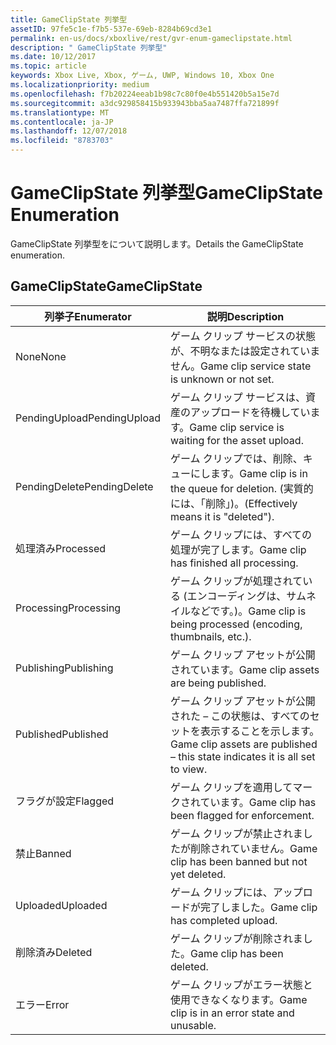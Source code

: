 ```yaml
---
title: GameClipState 列挙型
assetID: 97fe5c1e-f7b5-537e-69eb-8284b69cd3e1
permalink: en-us/docs/xboxlive/rest/gvr-enum-gameclipstate.html
description: " GameClipState 列挙型"
ms.date: 10/12/2017
ms.topic: article
keywords: Xbox Live, Xbox, ゲーム, UWP, Windows 10, Xbox One
ms.localizationpriority: medium
ms.openlocfilehash: f7b20224eeab1b98c7c80f0e4b551420b5a15e7d
ms.sourcegitcommit: a3dc929858415b933943bba5aa7487ffa721899f
ms.translationtype: MT
ms.contentlocale: ja-JP
ms.lasthandoff: 12/07/2018
ms.locfileid: "8783703"
---
```

# <a name="gameclipstate-enumeration"></a><span data-ttu-id="e6ca1-104">GameClipState 列挙型</span><span class="sxs-lookup"><span data-stu-id="e6ca1-104">GameClipState Enumeration</span></span>
<span data-ttu-id="e6ca1-105">GameClipState 列挙型をについて説明します。</span><span class="sxs-lookup"><span data-stu-id="e6ca1-105">Details the GameClipState enumeration.</span></span> 
<a id="ID4ET"></a>

 
## <a name="gameclipstate"></a><span data-ttu-id="e6ca1-106">GameClipState</span><span class="sxs-lookup"><span data-stu-id="e6ca1-106">GameClipState</span></span>
 
| <b><span data-ttu-id="e6ca1-107">列挙子</span><span class="sxs-lookup"><span data-stu-id="e6ca1-107">Enumerator</span></span></b>| <b><span data-ttu-id="e6ca1-108">説明</span><span class="sxs-lookup"><span data-stu-id="e6ca1-108">Description</span></span></b>| 
| --- | --- | 
| <span data-ttu-id="e6ca1-109">None</span><span class="sxs-lookup"><span data-stu-id="e6ca1-109">None</span></span> | <span data-ttu-id="e6ca1-110">ゲーム クリップ サービスの状態が、不明なまたは設定されていません。</span><span class="sxs-lookup"><span data-stu-id="e6ca1-110">Game clip service state is unknown or not set.</span></span>| 
| <span data-ttu-id="e6ca1-111">PendingUpload</span><span class="sxs-lookup"><span data-stu-id="e6ca1-111">PendingUpload</span></span> | <span data-ttu-id="e6ca1-112">ゲーム クリップ サービスは、資産のアップロードを待機しています。</span><span class="sxs-lookup"><span data-stu-id="e6ca1-112">Game clip service is waiting for the asset upload.</span></span>| 
| <span data-ttu-id="e6ca1-113">PendingDelete</span><span class="sxs-lookup"><span data-stu-id="e6ca1-113">PendingDelete</span></span> | <span data-ttu-id="e6ca1-114">ゲーム クリップでは、削除、キューにします。</span><span class="sxs-lookup"><span data-stu-id="e6ca1-114">Game clip is in the queue for deletion.</span></span> <span data-ttu-id="e6ca1-115">(実質的には、「削除」)。</span><span class="sxs-lookup"><span data-stu-id="e6ca1-115">(Effectively means it is "deleted").</span></span>| 
| <span data-ttu-id="e6ca1-116">処理済み</span><span class="sxs-lookup"><span data-stu-id="e6ca1-116">Processed</span></span> | <span data-ttu-id="e6ca1-117">ゲーム クリップには、すべての処理が完了します。</span><span class="sxs-lookup"><span data-stu-id="e6ca1-117">Game clip has finished all processing.</span></span>| 
| <span data-ttu-id="e6ca1-118">Processing</span><span class="sxs-lookup"><span data-stu-id="e6ca1-118">Processing</span></span>| <span data-ttu-id="e6ca1-119">ゲーム クリップが処理されている (エンコーディングは、サムネイルなどです。)。</span><span class="sxs-lookup"><span data-stu-id="e6ca1-119">Game clip is being processed (encoding, thumbnails, etc.).</span></span>| 
| <span data-ttu-id="e6ca1-120">Publishing</span><span class="sxs-lookup"><span data-stu-id="e6ca1-120">Publishing</span></span>| <span data-ttu-id="e6ca1-121">ゲーム クリップ アセットが公開されています。</span><span class="sxs-lookup"><span data-stu-id="e6ca1-121">Game clip assets are being published.</span></span>| 
| <span data-ttu-id="e6ca1-122">Published</span><span class="sxs-lookup"><span data-stu-id="e6ca1-122">Published</span></span>| <span data-ttu-id="e6ca1-123">ゲーム クリップ アセットが公開された – この状態は、すべてのセットを表示することを示します。</span><span class="sxs-lookup"><span data-stu-id="e6ca1-123">Game clip assets are published – this state indicates it is all set to view.</span></span>| 
| <span data-ttu-id="e6ca1-124">フラグが設定</span><span class="sxs-lookup"><span data-stu-id="e6ca1-124">Flagged</span></span>| <span data-ttu-id="e6ca1-125">ゲーム クリップを適用してマークされています。</span><span class="sxs-lookup"><span data-stu-id="e6ca1-125">Game clip has been flagged for enforcement.</span></span>| 
| <span data-ttu-id="e6ca1-126">禁止</span><span class="sxs-lookup"><span data-stu-id="e6ca1-126">Banned</span></span>| <span data-ttu-id="e6ca1-127">ゲーム クリップが禁止されましたが削除されていません。</span><span class="sxs-lookup"><span data-stu-id="e6ca1-127">Game clip has been banned but not yet deleted.</span></span>| 
| <span data-ttu-id="e6ca1-128">Uploaded</span><span class="sxs-lookup"><span data-stu-id="e6ca1-128">Uploaded</span></span>| <span data-ttu-id="e6ca1-129">ゲーム クリップには、アップロードが完了しました。</span><span class="sxs-lookup"><span data-stu-id="e6ca1-129">Game clip has completed upload.</span></span>| 
| <span data-ttu-id="e6ca1-130">削除済み</span><span class="sxs-lookup"><span data-stu-id="e6ca1-130">Deleted</span></span>| <span data-ttu-id="e6ca1-131">ゲーム クリップが削除されました。</span><span class="sxs-lookup"><span data-stu-id="e6ca1-131">Game clip has been deleted.</span></span>| 
| <span data-ttu-id="e6ca1-132">エラー</span><span class="sxs-lookup"><span data-stu-id="e6ca1-132">Error</span></span>| <span data-ttu-id="e6ca1-133">ゲーム クリップがエラー状態と使用できなくなります。</span><span class="sxs-lookup"><span data-stu-id="e6ca1-133">Game clip is in an error state and unusable.</span></span>| 
  